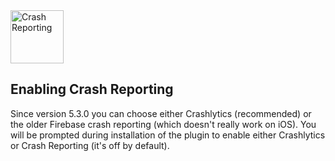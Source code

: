 <img src="https://raw.githubusercontent.com/EddyVerbruggen/nativescript-plugin-firebase/master/docs/images/features/crash.png" height="85px" alt="Crash Reporting"/>

## Enabling Crash Reporting
Since version 5.3.0 you can choose either Crashlytics (recommended) or the older Firebase crash reporting (which doesn't really work on iOS).
You will be prompted during installation of the plugin to enable either Crashlytics or Crash Reporting (it's off by default).
